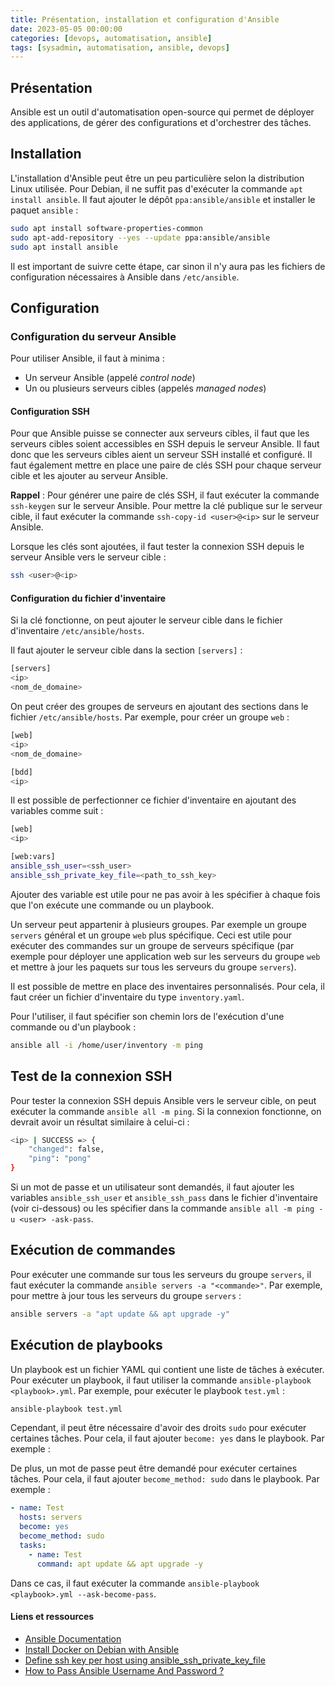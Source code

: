 ```yaml
---
title: Présentation, installation et configuration d'Ansible
date: 2023-05-05 00:00:00  
categories: [devops, automatisation, ansible]
tags: [sysadmin, automatisation, ansible, devops]
---
```


## Présentation

Ansible est un outil d'automatisation open-source qui permet de déployer des applications, de gérer des configurations et d'orchestrer des tâches.

## Installation

L'installation d'Ansible peut être un peu particulière selon la distribution Linux utilisée. Pour Debian, il ne suffit pas d'exécuter la commande `apt install ansible`. Il faut ajouter le dépôt `ppa:ansible/ansible` et installer le paquet `ansible` :

```bash
sudo apt install software-properties-common
sudo apt-add-repository --yes --update ppa:ansible/ansible
sudo apt install ansible
```

Il est important de suivre cette étape, car sinon il n'y aura pas les fichiers de configuration nécessaires à Ansible dans `/etc/ansible`.

## Configuration

### Configuration du serveur Ansible

Pour utiliser Ansible, il faut à minima : 

- Un serveur Ansible (appelé *control node*)
- Un ou plusieurs serveurs cibles (appelés *managed nodes*)

#### Configuration SSH

Pour que Ansible puisse se connecter aux serveurs cibles, il faut que les serveurs cibles soient accessibles en SSH depuis le serveur Ansible. Il faut donc que les serveurs cibles aient un serveur SSH installé et configuré. Il faut également mettre en place une paire de clés SSH pour chaque serveur cible et les ajouter au serveur Ansible.

**Rappel** : Pour générer une paire de clés SSH, il faut exécuter la commande `ssh-keygen` sur le serveur Ansible. Pour mettre la clé publique sur le serveur cible, il faut exécuter la commande `ssh-copy-id <user>@<ip>` sur le serveur Ansible.

Lorsque les clés sont ajoutées, il faut tester la connexion SSH depuis le serveur Ansible vers le serveur cible :

```bash
ssh <user>@<ip>
```

#### Configuration du fichier d'inventaire

Si la clé fonctionne, on peut ajouter le serveur cible dans le fichier d'inventaire `/etc/ansible/hosts`. 

Il faut ajouter le serveur cible dans la section `[servers]` :

```bash
[servers]
<ip>
<nom_de_domaine>
```

On peut créer des groupes de serveurs en ajoutant des sections dans le fichier `/etc/ansible/hosts`. Par exemple, pour créer un groupe `web` :

```bash
[web]
<ip>
<nom_de_domaine>

[bdd]
<ip>
```

Il est possible de perfectionner ce fichier d'inventaire en ajoutant des variables comme suit : 

```bash
[web]
<ip>

[web:vars]
ansible_ssh_user=<ssh_user>
ansible_ssh_private_key_file=<path_to_ssh_key>
```

Ajouter des variable est utile pour ne pas avoir à les spécifier à chaque fois que l'on exécute une commande ou un playbook. 

Un serveur peut appartenir à plusieurs groupes. Par exemple un groupe `servers` général et un groupe `web` plus spécifique. Ceci est utile pour exécuter des commandes sur un groupe de serveurs spécifique (par exemple pour déployer une application web sur les serveurs du groupe `web` et mettre à jour les paquets sur tous les serveurs du groupe `servers`).

Il est possible de mettre en place des inventaires personnalisés. Pour cela, il faut créer un fichier d'inventaire du type `inventory.yaml`. 

Pour l'utiliser, il faut spécifier son chemin lors de l'exécution d'une commande ou d'un playbook : 

```bash
ansible all -i /home/user/inventory -m ping
```

## Test de la connexion SSH

Pour tester la connexion SSH depuis Ansible vers le serveur cible, on peut exécuter la commande `ansible all -m ping`. Si la connexion fonctionne, on devrait avoir un résultat similaire à celui-ci :

```bash
<ip> | SUCCESS => {
    "changed": false,
    "ping": "pong"
}
```

Si un mot de passe et un utilisateur sont demandés, il faut ajouter les variables `ansible_ssh_user` et `ansible_ssh_pass` dans le fichier d'inventaire (voir ci-dessous) ou les spécifier dans la commande `ansible all -m ping -u <user> -ask-pass`.

## Exécution de commandes

Pour exécuter une commande sur tous les serveurs du groupe `servers`, il faut exécuter la commande `ansible servers -a "<commande>"`. Par exemple, pour mettre à jour tous les serveurs du groupe `servers` :

```bash
ansible servers -a "apt update && apt upgrade -y"
```

## Exécution de playbooks

Un playbook est un fichier YAML qui contient une liste de tâches à exécuter. Pour exécuter un playbook, il faut utiliser la commande `ansible-playbook <playbook>.yml`. Par exemple, pour exécuter le playbook `test.yml` :

```bash
ansible-playbook test.yml
```

Cependant, il peut être nécessaire d'avoir des droits `sudo` pour exécuter certaines tâches. Pour cela, il faut ajouter `become: yes` dans le playbook. Par exemple :

De plus, un mot de passe peut être demandé pour exécuter certaines tâches. Pour cela, il faut ajouter `become_method: sudo` dans le playbook. Par exemple :

```yaml
- name: Test
  hosts: servers
  become: yes
  become_method: sudo
  tasks:
    - name: Test
      command: apt update && apt upgrade -y
```

Dans ce cas, il faut exécuter la commande `ansible-playbook <playbook>.yml --ask-become-pass`.

#### Liens et ressources

- [Ansible Documentation](https://docs.ansible.com/)
- [Install Docker on Debian with Ansible](https://yasha.solutions/install-docker-on-debian-with-ansible/)
- [Define ssh key per host using ansible_ssh_private_key_file](https://www.cyberciti.biz/faq/define-ssh-key-per-host-using-ansible_ssh_private_key_file/)
- [How to Pass Ansible Username And Password ?](https://linuxhint.com/pass-ansible-username-and-password/)